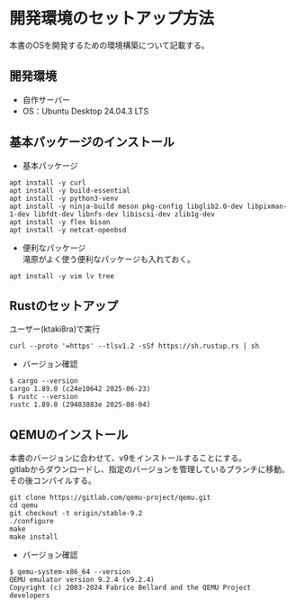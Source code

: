 # 開発環境のセットアップ方法
本書のOSを開発するための環境構築について記載する。

## 開発環境
- 自作サーバー
- OS：Ubuntu Desktop 24.04.3 LTS

## 基本パッケージのインストール
- 基本パッケージ
```
apt install -y curl
apt install -y build-essential
apt install -y python3-venv
apt install -y ninja-build meson pkg-config libglib2.0-dev libpixman-1-dev libfdt-dev libnfs-dev libiscsi-dev zlib1g-dev
apt install -y flex bison
apt install -y netcat-openbsd
```
- 便利なパッケージ   
滝原がよく使う便利なパッケージも入れておく。
```
apt install -y vim lv tree
```

## Rustのセットアップ
ユーザー(ktaki8ra)で実行
```
curl --proto '=https' --tlsv1.2 -sSf https://sh.rustup.rs | sh
```
- バージョン確認
```
$ cargo --version
cargo 1.89.0 (c24e10642 2025-06-23)
$ rustc --version
rustc 1.89.0 (29483883e 2025-08-04)
```

## QEMUのインストール
本書のバージョンに合わせて、v9をインストールすることにする。   
gitlabからダウンロードし、指定のバージョンを管理しているブランチに移動。その後コンパイルする。
```
git clone https://gitlab.com/qemu-project/qemu.git
cd qemu
git checkout -t origin/stable-9.2
./configure
make
make install
```
- バージョン確認
```
$ qemu-system-x86_64 --version
QEMU emulator version 9.2.4 (v9.2.4)
Copyright (c) 2003-2024 Fabrice Bellard and the QEMU Project developers
```
